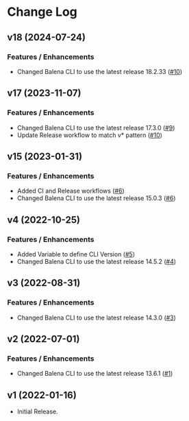 # Change Log

## v18 (2024-07-24)

### Features / Enhancements

- Changed Balena CLI to use the latest release 18.2.33 ([#10](https://github.com/Theia-Scientific/balena-cli/pull/10))

## v17 (2023-11-07)

### Features / Enhancements

- Changed Balena CLI to use the latest release 17.3.0 ([#9](https://github.com/Theia-Scientific/balena-cli/pull/9))
- Update Release workflow to match v\* pattern ([#10](https://github.com/Theia-Scientific/balena-cli/pull/10))

## v15 (2023-01-31)

### Features / Enhancements

- Added CI and Release workflows ([#6](https://github.com/Theia-Scientific/balena-cli/pull/6))
- Changed Balena CLI to use the latest release 15.0.3 ([#6](https://github.com/Theia-Scientific/balena-cli/pull/6))

## v4 (2022-10-25)

### Features / Enhancements

- Added Variable to define CLI Version ([#5](https://github.com/Theia-Scientific/balena-cli/pull/5))
- Changed Balena CLI to use the latest release 14.5.2 ([#4](https://github.com/Theia-Scientific/balena-cli/pull/4))

## v3 (2022-08-31)

### Features / Enhancements

- Changed Balena CLI to use the latest release 14.3.0 ([#3](https://github.com/Theia-Scientific/balena-cli/pull/3))

## v2 (2022-07-01)

### Features / Enhancements

- Changed Balena CLI to use the latest release 13.6.1 ([#1](https://github.com/Theia-Scientific/balena-cli/pull/1))

## v1 (2022-01-16)

- Initial Release.
